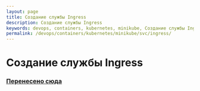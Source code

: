 ```yaml
---
layout: page
title: Создание службы Ingress
description: Создание службы Ingress
keywords: devops, containers, kubernetes, minikube, Создание службы Ingress
permalink: /devops/containers/kubernetes/minikube/svc/ingress/
---
```


# Создание службы Ingress

### [Перенесено сюда](//docs.k8s.ru/containers/kubernetes/svc/ingress/)
